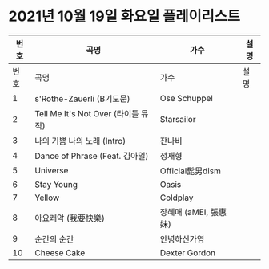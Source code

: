 # 2021년 10월 19일 화요일 플레이리스트

| 번호 | 곡명 | 가수 | 설명 |
|------|------|------|------|
| 번호 | 곡명 | 가수 | 설명 |
| 1 | s'Rothe-Zauerli (B기도문) | Ose Schuppel |  |
| 2 | Tell Me It's Not Over (타이틀 뮤직) | Starsailor |  |
| 3 | 나의 기쁨 나의 노래 (Intro) | 잔나비 |  |
| 4 | Dance of Phrase (Feat. 김아일) | 정재형 |  |
| 5 | Universe | Official髭男dism |  |
| 6 | Stay Young | Oasis |  |
| 7 | Yellow | Coldplay |  |
| 8 | 아요쾌악 (我要快樂) | 장혜매 (aMEI, 張惠妹) |  |
| 9 | 순간의 순간 | 안녕하신가영 |  |
| 10 | Cheese Cake | Dexter Gordon |  |
